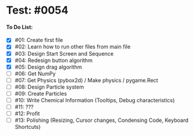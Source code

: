 # Test: #0054

#### To Do List:
- [x] #01: Create first file
- [x] #02: Learn how to run other files from main file
- [x] #03: Design Start Screen and Sequence
- [x] #04: Redesign button algorithm
- [x] #05: Design drag algorithm
- [ ] #06: Get NumPy
- [ ] #07: Get Physics (pybox2d) / Make physics / pygame.Rect
- [ ] #08: Design Particle system
- [ ] #09: Create Particles
- [ ] #10: Write Chemical Information (Tooltips, Debug characteristics)
- [ ] #11: ???
- [ ] #12: Profit
- [ ] #13: Polishing (Resizing, Cursor changes, Condensing Code, Keyboard Shortcuts)
